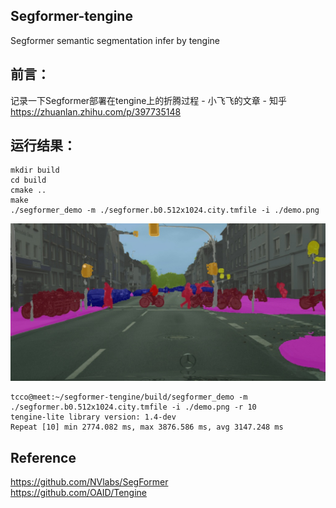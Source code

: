 ## Segformer-tengine  
Segformer semantic segmentation infer by tengine
## 前言：
记录一下Segformer部署在tengine上的折腾过程 - 小飞飞的文章 - 知乎
https://zhuanlan.zhihu.com/p/397735148  

## 运行结果：
```  
mkdir build  
cd build  
cmake ..  
make  
./segformer_demo -m ./segformer.b0.512x1024.city.tmfile -i ./demo.png  
```  
![image](https://github.com/FeiGeChuanShu/segformer-tengine/blob/main/result.jpg)  
```
tcco@meet:~/segformer-tengine/build/segformer_demo -m ./segformer.b0.512x1024.city.tmfile -i ./demo.png -r 10  
tengine-lite library version: 1.4-dev  
Repeat [10] min 2774.082 ms, max 3876.586 ms, avg 3147.248 ms
```
## Reference  
https://github.com/NVlabs/SegFormer  
https://github.com/OAID/Tengine  
